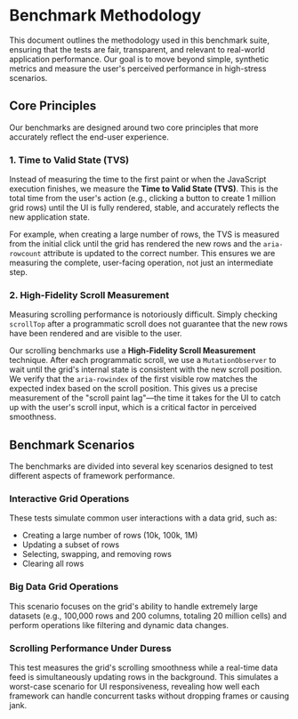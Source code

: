 # Benchmark Methodology

This document outlines the methodology used in this benchmark suite, ensuring that the tests are fair, transparent, and relevant to real-world application performance. Our goal is to move beyond simple, synthetic metrics and measure the user's perceived performance in high-stress scenarios.

## Core Principles

Our benchmarks are designed around two core principles that more accurately reflect the end-user experience.

### 1. Time to Valid State (TVS)

Instead of measuring the time to the first paint or when the JavaScript execution finishes, we measure the **Time to Valid State (TVS)**. This is the total time from the user's action (e.g., clicking a button to create 1 million grid rows) until the UI is fully rendered, stable, and accurately reflects the new application state.

For example, when creating a large number of rows, the TVS is measured from the initial click until the grid has rendered the new rows and the `aria-rowcount` attribute is updated to the correct number. This ensures we are measuring the complete, user-facing operation, not just an intermediate step.

### 2. High-Fidelity Scroll Measurement

Measuring scrolling performance is notoriously difficult. Simply checking `scrollTop` after a programmatic scroll does not guarantee that the new rows have been rendered and are visible to the user.

Our scrolling benchmarks use a **High-Fidelity Scroll Measurement** technique. After each programmatic scroll, we use a `MutationObserver` to wait until the grid's internal state is consistent with the new scroll position. We verify that the `aria-rowindex` of the first visible row matches the expected index based on the scroll position. This gives us a precise measurement of the "scroll paint lag"—the time it takes for the UI to catch up with the user's scroll input, which is a critical factor in perceived smoothness.

## Benchmark Scenarios

The benchmarks are divided into several key scenarios designed to test different aspects of framework performance.

### Interactive Grid Operations

These tests simulate common user interactions with a data grid, such as:
-   Creating a large number of rows (10k, 100k, 1M)
-   Updating a subset of rows
-   Selecting, swapping, and removing rows
-   Clearing all rows

### Big Data Grid Operations

This scenario focuses on the grid's ability to handle extremely large datasets (e.g., 100,000 rows and 200 columns, totaling 20 million cells) and perform operations like filtering and dynamic data changes.

### Scrolling Performance Under Duress

This test measures the grid's scrolling smoothness while a real-time data feed is simultaneously updating rows in the background. This simulates a worst-case scenario for UI responsiveness, revealing how well each framework can handle concurrent tasks without dropping frames or causing jank.
